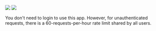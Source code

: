 


<img src = 'https://qiushi.rbind.io/project/github-profile-viewer/featured.jpg' />


<img src = 'https://qiushi.rbind.io/project/github-profile-viewer/repo-viz.jpg' />


You don't need to login to use this app. However, for unauthenticated requests, there is a 60-requests-per-hour rate limit shared by all users.
